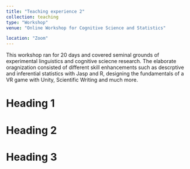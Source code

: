 ```yaml
---
title: "Teaching experience 2"
collection: teaching
type: "Workshop"
venue: "Online Workshop for Cognitive Science and Statistics"

location: "Zoom"
---
```


This workshop ran for 20 days and covered seminal grounds of experimental linguistics and cognitive sciecne research. The elaborate oragnization consisted of different skill enhancements such as descrptive and inferential statistics with Jasp and R, designing the fundamentals of a VR game with Unity, Scientific Writing and much more.

Heading 1
======

Heading 2
======

Heading 3
======
